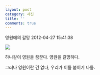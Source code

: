 ```yaml
---
layout: post
category: 사진
title: ''
comments: true
---
```

영원에의 갈망
2012-04-27 15:41:38


  

![][link0]

  

하나같이 영원을 꿈꾼다. 영원을 갈망하다.

  

그러나 영원이란 건 없다, 우리가 이름 붙이기 나름.


[link0]:https://t1.daumcdn.net/cfile/tistory/196B89484F9A3F542C
